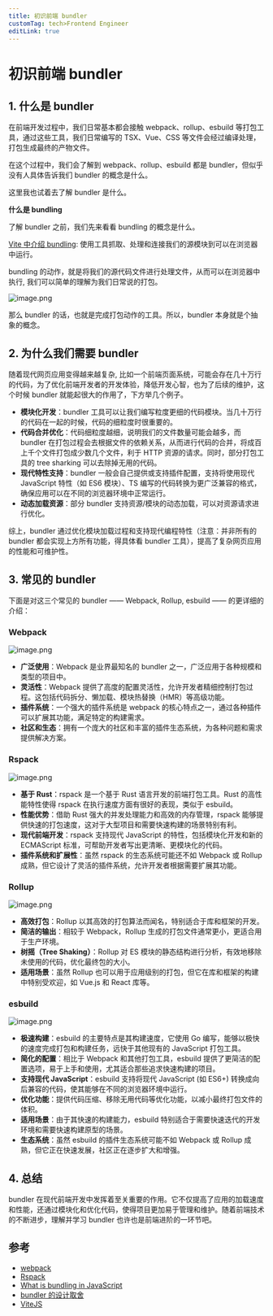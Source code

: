 ```yaml
---
title: 初识前端 bundler
customTag: tech>Frontend Engineer
editLink: true
---
```


# 初识前端 bundler

## 1. **什么是 bundler**

在前端开发过程中，我们日常基本都会接触 webpack、rollup、esbuild 等打包工具，通过这些工具，我们日常编写的 TSX、Vue、CSS 等文件会经过编译处理，打包生成最终的产物文件。

在这个过程中，我们会了解到 webpack、rollup、esbuild 都是 bundler，但似乎没有人具体告诉我们 bundler 的概念是什么。

这里我也试着去了解 bundler 是什么。

**什么是 bundling**

了解 bundler 之前，我们先来看看 bundling 的概念是什么。

[Vite 中介绍 bundling](https://arc.net/l/quote/tssakvvr): 使用工具抓取、处理和连接我们的源模块到可以在浏览器中运行。

bundling 的动作，就是将我们的源代码文件进行处理文件，从而可以在浏览器中执行, 我们可以简单的理解为我们日常说的打包。

![image.png](https://raw.githubusercontent.com/hua-bang/assert-store/master/20231216230207.png)

那么 bundler 的话，也就是完成打包动作的工具。所以，bundler 本身就是个抽象的概念。

## 2. **为什么我们需要 bundler**

随着现代网页应用变得越来越复杂, 比如一个前端页面系统，可能会存在几十万行的代码，为了优化前端开发者的开发体验，降低开发心智，也为了后续的维护，这个时候 bundler 就能起很大的作用了，下方举几个例子。

- **模块化开发**：bundler 工具可以让我们编写粒度更细的代码模块。当几十万行的代码在一起的时候，代码的细粒度时很重要的。
- **代码合并优化**：代码细粒度越细，说明我们的文件数量可能会越多，而 bundler 在打包过程会去根据文件的依赖关系，从而进行代码的合并，将成百上千个文件打包成少数几个文件，利于 HTTP 资源的请求。同时，部分打包工具的 tree sharking 可以去除掉无用的代码。
- **现代特性支持**：bundler 一般会自己提供或支持插件配置，支持将使用现代 JavaScript 特性（如 ES6 模块）、TS 编写的代码转换为更广泛兼容的格式，确保应用可以在不同的浏览器环境中正常运行。
- **动态加载资源**：部分 bundler 支持资源/模块的动态加载，可以对资源请求进行优化。

综上，bundler 通过优化模块加载过程和支持现代编程特性（注意：并非所有的 bundler 都会实现上方所有功能，得具体看 bundler 工具），提高了复杂网页应用的性能和可维护性。

## 3. **常见的 bundler**

下面是对这三个常见的 bundler —— Webpack, Rollup, esbuild —— 的更详细的介绍：

### Webpack

![image.png](https://raw.githubusercontent.com/hua-bang/assert-store/master/20231216232422.png)

- **广泛使用**：Webpack 是业界最知名的 bundler 之一，广泛应用于各种规模和类型的项目中。
- **灵活性**：Webpack 提供了高度的配置灵活性，允许开发者精细控制打包过程。这包括代码拆分、懒加载、模块热替换（HMR）等高级功能。
- **插件系统**：一个强大的插件系统是 webpack 的核心特点之一，通过各种插件可以扩展其功能，满足特定的构建需求。
- **社区和生态**：拥有一个庞大的社区和丰富的插件生态系统，为各种问题和需求提供解决方案。

### Rspack

![image.png](https://raw.githubusercontent.com/hua-bang/assert-store/master/20231216232616.png)

- **基于 Rust**：rspack 是一个基于 Rust 语言开发的前端打包工具。Rust 的高性能特性使得 rspack 在执行速度方面有很好的表现，类似于 esbuild。
- **性能优势**：借助 Rust 强大的并发处理能力和高效的内存管理，rspack 能够提供快速的打包速度，这对于大型项目和需要快速构建的场景特别有利。
- **现代前端开发**：rspack 支持现代 JavaScript 的特性，包括模块化开发和新的 ECMAScript 标准，可帮助开发者写出更清晰、更模块化的代码。
- **插件系统和扩展性**：虽然 rspack 的生态系统可能还不如 Webpack 或 Rollup 成熟，但它设计了灵活的插件系统，允许开发者根据需要扩展其功能。

### Rollup

![image.png](https://raw.githubusercontent.com/hua-bang/assert-store/master/20231216232552.png)

- **高效打包**：Rollup 以其高效的打包算法而闻名，特别适合于库和框架的开发。
- **简洁的输出**：相较于 Webpack，Rollup 生成的打包文件通常更小，更适合用于生产环境。
- **树摇（Tree Shaking）**：Rollup 对 ES 模块的静态结构进行分析，有效地移除未使用的代码，优化最终包的大小。
- **适用场景**：虽然 Rollup 也可以用于应用级别的打包，但它在库和框架的构建中特别受欢迎，如 Vue.js 和 React 库等。

### esbuild

![image.png](https://raw.githubusercontent.com/hua-bang/assert-store/master/20231216232648.png)

- **极速构建**：esbuild 的主要特点是其构建速度，它使用 Go 编写，能够以极快的速度完成打包和构建任务，远快于其他现有的 JavaScript 打包工具。
- **简化的配置**：相比于 Webpack 和其他打包工具，esbuild 提供了更简洁的配置选项，易于上手和使用，尤其适合那些追求快速构建的项目。
- **支持现代 JavaScript**：esbuild 支持将现代 JavaScript (如 ES6+) 转换成向后兼容的代码，使其能够在不同的浏览器环境中运行。
- **优化功能**：提供代码压缩、移除无用代码等优化功能，以减小最终打包文件的体积。
- **适用场景**：由于其快速的构建能力，esbuild 特别适合于需要快速迭代的开发环境和需要快速构建原型的场景。
- **生态系统**：虽然 esbuild 的插件生态系统可能不如 Webpack 或 Rollup 成熟，但它正在快速发展，社区正在逐步扩大和增强。

## 4. **总结**

bundler 在现代前端开发中发挥着至关重要的作用。它不仅提高了应用的加载速度和性能，还通过模块化和优化代码，使得项目更加易于管理和维护。随着前端技术的不断进步，理解并学习 bundler 也许也是前端进阶的一环节吧。

## 参考

- [webpack](https://webpack.js.org/)
- [Rspack](https://www.rspack.dev/)
- [What is bundling in JavaScript](https://www.altcademy.com/blog/what-is-bundling-in-javascript/)
- [bundler 的设计取舍](https://juejin.cn/post/7294103091020628020)
- [ViteJS](https://vitejs.dev/)
